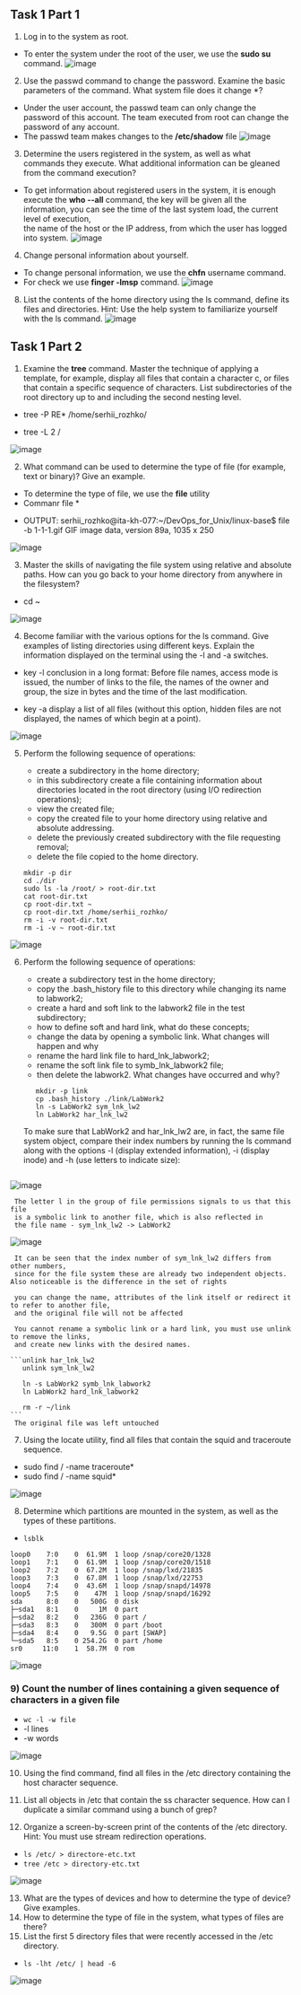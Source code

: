 ## Task 1 Part 1 ##
1) Log in to the system as root.

+ To enter the system under the root of the user, we use the **sudo su** command.
![image](https://github.com/pronetware-it/DevOps_for_Unix/blob/main/linux-base/Task-1/1-1-1.gif)

2) Use the passwd command to change the password. Examine the basic parameters of the command. 
   What system file does it change *?

+ Under the user account, the passwd team can only change the password of this account.
  The team executed from root can change the password of any account.
+ The passwd team makes changes to the **/etc/shadow** file
![image](https://github.com/pronetware-it/DevOps_for_Unix/blob/main/linux-base/Task-1/1-1-2.gif)

3) Determine the users registered in the system, as well as what commands they
execute. What additional information can be gleaned from the command
execution?

+ To get information about registered users in the system, 
  it is enough  execute the **who --all** command, the key will be given all the information, 
  you can see the time of the last system load, the current level of execution,  
  the name of the host or the IP address, from which the user has logged into system.
![image](https://github.com/pronetware-it/DevOps_for_Unix/blob/main/linux-base/Task-1/1-1-3.gif)

4) Change personal information about yourself.

+ To change personal information, we use the **chfn** username command.
+ For check we use  **finger -lmsp** command.
![image](https://github.com/pronetware-it/DevOps_for_Unix/blob/main/linux-base/Task-1/1-1-4.gif)

8) List the contents of the home directory using the ls command, define its files
and directories. Hint: Use the help system to familiarize yourself with the ls
command.
![image](https://github.com/pronetware-it/DevOps_for_Unix/blob/main/linux-base/Task-1/1-1-8.gif)

## Task 1 Part 2 ##

1) Examine the **tree** command. Master the technique of applying a template, for
example, display all files that contain a character c, or files that contain a
specific sequence of characters. List subdirectories of the root directory up to
and including the second nesting level.

- tree -P RE* /home/serhii_rozhko/

- tree -L 2 /

![image](https://github.com/pronetware-it/DevOps_for_Unix/blob/main/linux-base/Task-1/1-2-1.gif)

2) What command can be used to determine the type of file (for example, text or
binary)? Give an example.

- To determine the type of file, we use the **file** utility
- Commanr file *
+ OUTPUT: 
  serhii_rozhko@ita-kh-077:~/DevOps_for_Unix/linux-base$ file -b 1-1-1.gif
  GIF image data, version 89a, 1035 x 250

![image](https://github.com/pronetware-it/DevOps_for_Unix/blob/main/linux-base/Task-1/1-2-2.gif)


3) Master the skills of navigating the file system using relative and absolute paths.
How can you go back to your home directory from anywhere in the filesystem?

- cd ~

![image](https://github.com/pronetware-it/DevOps_for_Unix/blob/main/linux-base/Task-1/1-2-3.gif)

4) Become familiar with the various options for the ls command. Give examples
of listing directories using different keys. Explain the information displayed on
the terminal using the -l and -a switches.

- key -l conclusion in a long format: Before file names, access mode is issued, 
  the number of links to the file, the names of the owner and group, 
  the size in bytes and the time of the last modification.

- key -a display a list of all files (without this option, hidden files are not displayed, the names of which begin at a point).

![image](https://github.com/pronetware-it/DevOps_for_Unix/blob/main/linux-base/Task-1/1-2-4.gif)

5) Perform the following sequence of operations:
   - create a subdirectory in the home directory;
   - in this subdirectory create a file containing information about directories
     located in the root directory (using I/O redirection operations);
   - view the created file;
   - copy the created file to your home directory using relative and absolute
     addressing.
   - delete the previously created subdirectory with the file requesting removal;
   - delete the file copied to the home directory.

   ```cd /home/
   mkdir -p dir
   cd ./dir
   sudo ls -la /root/ > root-dir.txt
   cat root-dir.txt
   cp root-dir.txt ~
   cp root-dir.txt /home/serhii_rozhko/
   rm -i -v root-dir.txt
   rm -i -v ~ root-dir.txt
   ```

![image](https://github.com/pronetware-it/DevOps_for_Unix/blob/main/linux-base/Task-1/1-2-5.gif)

6) Perform the following sequence of operations:
   - create a subdirectory test in the home directory;
   - copy the .bash_history file to this directory while changing its name to
     labwork2;
   - create a hard and soft link to the labwork2 file in the test subdirectory;
   - how to define soft and hard link, what do these
     concepts;
   - change the data by opening a symbolic link. What changes will happen and
     why
   - rename the hard link file to hard_lnk_labwork2;
   - rename the soft link file to symb_lnk_labwork2 file;
   - then delete the labwork2. What changes have occurred and why?

   ```cd ~
      mkdir -p link
      cp .bash_history ./link/LabWork2
      ln -s LabWork2 sym_lnk_lw2
      ln LabWork2 har_lnk_lw2
   ```

      To make sure that LabWork2 and har_lnk_lw2 are, in fact, the same file system object, 
      compare their index numbers by running the ls command along with the options 
      -l (display extended information), -i (display inode) and -h (use letters to indicate size):

    ```ls -lih
    ```

![image](https://github.com/pronetware-it/DevOps_for_Unix/blob/main/linux-base/Task-1/sc-2.png)

     The letter l in the group of file permissions signals to us that this file
     is a symbolic link to another file, which is also reflected in
     the file name - sym_lnk_lw2 -> LabWork2

![image](https://github.com/pronetware-it/DevOps_for_Unix/blob/main/linux-base/Task-1/sc-3.png)

     It can be seen that the index number of sym_lnk_lw2 differs from other numbers, 
     since for the file system these are already two independent objects. Also noticeable is the difference in the set of rights

     you can change the name, attributes of the link itself or redirect it to refer to another file,
     and the original file will not be affected
 
     You cannot rename a symbolic link or a hard link, you must use unlink to remove the links, 
     and create new links with the desired names.
    
    ```unlink har_lnk_lw2
       unlink sym_lnk_lw2

       ln -s LabWork2 symb_lnk_labwork2
       ln LabWork2 hard_lnk_labwork2

       rm -r ~/link
    ``` 
     The original file was left untouched


7) Using the locate utility, find all files that contain the squid and traceroute
   sequence.
   
  + sudo find / -name traceroute*
  + sudo find / -name squid*
 
![image](https://github.com/pronetware-it/DevOps_for_Unix/blob/main/linux-base/Task-1/1-2-7.gif)

8) Determine which partitions are mounted in the system, as well as the types of
   these partitions.
  - `lsblk`
```NAME   MAJ:MIN RM   SIZE RO TYPE MOUNTPOINT
loop0    7:0    0  61.9M  1 loop /snap/core20/1328
loop1    7:1    0  61.9M  1 loop /snap/core20/1518
loop2    7:2    0  67.2M  1 loop /snap/lxd/21835
loop3    7:3    0  67.8M  1 loop /snap/lxd/22753
loop4    7:4    0  43.6M  1 loop /snap/snapd/14978
loop5    7:5    0    47M  1 loop /snap/snapd/16292
sda      8:0    0   500G  0 disk
├─sda1   8:1    0     1M  0 part
├─sda2   8:2    0   236G  0 part /
├─sda3   8:3    0   300M  0 part /boot
├─sda4   8:4    0   9.5G  0 part [SWAP]
└─sda5   8:5    0 254.2G  0 part /home
sr0     11:0    1  58.7M  0 rom
```

![image](https://github.com/pronetware-it/DevOps_for_Unix/blob/main/linux-base/Task-1/1-2-8.gif)

### 9) Count the number of lines containing a given sequence of characters in a given file ###

  - `wc -l -w file`
  - -l  lines
  - -w  words

![image](https://github.com/pronetware-it/DevOps_for_Unix/blob/main/linux-base/Task-1/1-2-9.gif) 

10) Using the find command, find all files in the /etc directory containing the
    host character sequence.
11) List all objects in /etc that contain the ss character sequence. How can I
    duplicate a similar command using a bunch of grep?

12) Organize a screen-by-screen print of the contents of the /etc directory. Hint:
    You must use stream redirection operations.

  - `ls /etc/ > directore-etc.txt`
  - `tree /etc > directory-etc.txt`

![image](https://github.com/pronetware-it/DevOps_for_Unix/blob/main/linux-base/Task-1/1-2-12.gif)

13) What are the types of devices and how to determine the type of device? Give
    examples.
14) How to determine the type of file in the system, what types of files are there?
15) List the first 5 directory files that were recently accessed in the /etc
    directory.

  - `ls -lht /etc/ | head -6`

![image](https://github.com/pronetware-it/DevOps_for_Unix/blob/main/linux-base/Task-1/1-2-15.gif)
